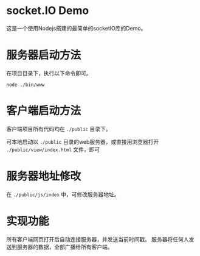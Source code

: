 # socket.IO Demo
这是一个使用Nodejs搭建的最简单的socketIO库的Demo。


# 服务器启动方法
在项目目录下，执行以下命令即可。

```
node ./bin/www
```


# 客户端启动方法
客户端项目所有代码均在 `./public` 目录下。

可本地启动以 `./public` 目录的web服务器，或直接用浏览器打开 `./public/view/index.html` 文件，即可


# 服务器地址修改
在 `./public/js/index` 中，可修改服务器地址。


# 实现功能
所有客户端网页打开后自动连接服务器，并发送当前时间戳。
服务器将任何人发送到服务器的数据，全部广播给所有客户端。